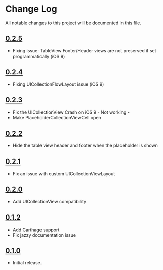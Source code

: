 # Change Log
All notable changes to this project will be documented in this file.

## [0.2.5](https://github.com/HamzaGhazouani/HGPlaceholders/releases/tag/0.2.4)

* Fixing issue: TableView Footer/Header views are not preserved if set programmatically  (iOS 9) 

## [0.2.4](https://github.com/HamzaGhazouani/HGPlaceholders/releases/tag/0.2.4)

* Fixing UICollectionFlowLayout issue (iOS 9) 

## [0.2.3](https://github.com/HamzaGhazouani/HGPlaceholders/releases/tag/0.2.3)

* Fix the UICollectionView Crash on iOS 9 - Not working - 
* Make PlaceholderCollectionViewCell open 

## [0.2.2](https://github.com/HamzaGhazouani/HGPlaceholders/releases/tag/0.2.2)

* Hide the table view header and footer when the placeholder is shown 

## [0.2.1](https://github.com/HamzaGhazouani/HGPlaceholders/releases/tag/0.2.1)

* Fix an issue with custom UICollectionViewLayout

## [0.2.0](https://github.com/HamzaGhazouani/HGPlaceholders/releases/tag/0.2.0)

* Add UICollectionView compatibility

## [0.1.2](https://github.com/HamzaGhazouani/HGPlaceholders/releases/tag/0.1.2)

* Add Carthage support
* Fix jazzy documentation issue

## [0.1.0](https://github.com/HamzaGhazouani/HGPlaceholders/releases/tag/0.1.0)

* Initial release.
